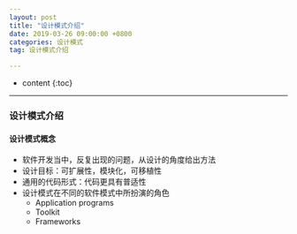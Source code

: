 ```yaml
---
layout: post
title: "设计模式介绍"
date: 2019-03-26 09:00:00 +0800
categories: 设计模式
tag: 设计模式介绍

---
```

* content
{:toc}
---

<!-- more -->

### 设计模式介绍

#### 设计模式概念
- 软件开发当中，反复出现的问题，从设计的角度给出方法
- 设计目标：可扩展性，模块化，可移植性
- 通用的代码形式：代码更具有普适性
- 设计模式在不同的软件模式中所扮演的角色
    - Application programs
    - Toolkit
    - Frameworks

